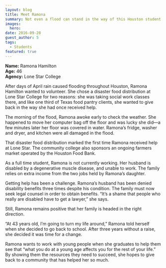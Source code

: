 ```yaml
---
layout: blog
title: Meet Ramona
summary: Not even a flood can stand in the way of this Houston student keeping her family fed. 
images:
  hero: 
date: 2016-09-28
guest_author: 5
tags: 
  - Students
featured: true
---
```

**Name:** Ramona Hamilton     
**Age:** 46     
**Agency:** Lone Star College    

After days of April rain caused flooding throughout Houston, Ramona Hamilton wanted to volunteer. She chose a disaster food distribution at Lone Star College for two reasons: she was taking social work classes there, and like one third of Texas food pantry clients, she wanted to give back in the way she had once received help.

The morning of the flood, Ramona awoke early to check the weather. She happened to move her computer bag off the floor and was lucky she did—a few minutes later her floor was covered in water. Ramona’s fridge, washer and dryer, and kitchen were all damaged in the flood. 

That disaster food distribution marked the first time Ramona received help at Lone Star. The community college also sponsors an ongoing farmers market operated by the Houston Food Bank. 

As a full time student, Ramona is not currently working. Her husband is disabled by a degenerative muscle disease, and unable to work. The family relies on extra income from the two jobs held by Ramona’s daughter.  

Getting help has been a challenge. Ramona’s husband has been denied disability benefits three times despite his condition. The family must now seek legal counsel in order to obtain benefits. “It’s a shame that people who really are disabled have to get a lawyer,” she says. 

Still, Ramona remains positive that her family is headed in the right direction. 

“At 43 years old, I’m going to turn my life around,” Ramona told herself when she decided to go back to school. After three years without a raise, she decided it was time for a change.

Ramona wants to work with young people when she graduates to help them see that “what you do at a young age affects you for the rest of your life.” By showing them the resources they need to succeed, she hopes to give back to a community that has helped her so much.
